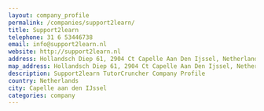 ```yaml
---
layout: company_profile
permalink: /companies/support2learn/
title: Support2learn
telephone: 31 6 53446738
email: info@support2learn.nl
website: http://support2learn.nl
address: Hollandsch Diep 61, 2904 Ct Capelle Aan Den Ijssel, Netherlands
map_address: Hollandsch Diep 61, 2904 Ct Capelle Aan Den Ijssel, Netherlands
description: Support2learn TutorCruncher Company Profile
country: Netherlands
city: Capelle aan den IJssel
categories: company
---
```


